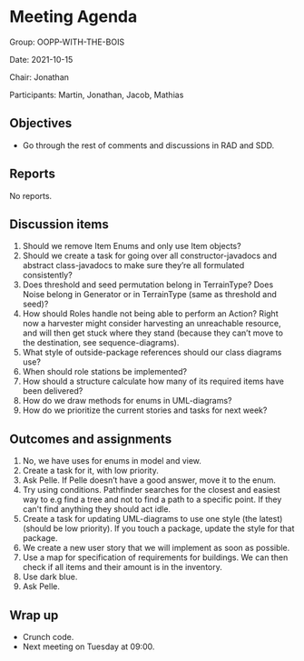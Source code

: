 # Meeting Agenda
Group: OOPP-WITH-THE-BOIS

Date: 2021-10-15

Chair: Jonathan

Participants: Martin, Jonathan, Jacob, Mathias

## Objectives 
* Go through the rest of comments and discussions in RAD and SDD.

## Reports
No reports.

## Discussion items 
1. Should we remove Item Enums and only use Item objects?
1. Should we create a task for going over all constructor-javadocs and abstract class-javadocs to make sure they’re all formulated consistently?
1. Does threshold and seed permutation belong in TerrainType? Does Noise belong in Generator or in TerrainType (same as threshold and seed)?
1. How should Roles handle not being able to perform an Action? Right now a harvester might consider harvesting an unreachable resource, and will then get stuck where they stand (because they can’t move to the destination, see sequence-diagrams).
1. What style of outside-package references should our class diagrams use?
1. When should role stations be implemented?
1. How should a structure calculate how many of its required items have been delivered?
1. How do we draw methods for enums in UML-diagrams?
1. How do we prioritize the current stories and tasks for next week?

## Outcomes and assignments 
1. No, we have uses for enums in model and view.
1. Create a task for it, with low priority. 
1. Ask Pelle. If Pelle doesn’t have a good answer, move it to the enum. 
1. Try using conditions. Pathfinder searches for the closest and easiest way to e.g find a tree and not to find a path to a specific point. If they can't find anything they should act idle.
1. Create a task for updating UML-diagrams to use one style (the latest) (should be low priority). If you touch a package, update the style for that package.
1. We create a new user story that we will implement as soon as possible.
1. Use a map for specification of requirements for buildings. We can then check if all items and their amount is in the inventory.
1. Use dark blue.
1. Ask Pelle.

## Wrap up
* Crunch code.
* Next meeting on Tuesday at 09:00.
